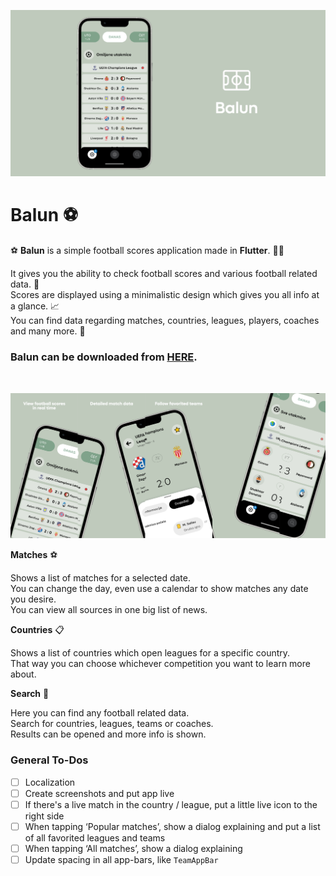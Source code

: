 ![Header](https://raw.githubusercontent.com/jokilic/balun/main/screenshots/header-wide.png)


# Balun ⚽️

⚽️ **Balun** is a simple football scores application made in **Flutter**. 👨‍💻

It gives you the ability to check football scores and various football related data. 🥅\
Scores are displayed using a minimalistic design which gives you all info at a glance. 📈\
You can find data regarding matches, countries, leagues, players, coaches and many more. 🍵

### Balun can be downloaded from [HERE](https://play.google.com/store/apps/details?id=com.josipkilic.balun).
&nbsp;

![Multi](https://raw.githubusercontent.com/jokilic/balun/main/screenshots/multi.png)

**Matches** ⚽️

Shows a list of matches for a selected date.\
You can change the day, even use a calendar to show matches any date you desire.\
You can view all sources in one big list of news.

**Countries** 📋

Shows a list of countries which open leagues for a specific country.\
That way you can choose whichever competition you want to learn more about.

**Search** 🔎

Here you can find any football related data.\
Search for countries, leagues, teams or coaches.\
Results can be opened and more info is shown.

### General To-Dos

- [ ] Localization
- [ ] Create screenshots and put app live
- [ ] If there's a live match in the country / league, put a little live icon to the right side
- [ ] When tapping ‘Popular matches’, show a dialog explaining and put a list of all favorited leagues and teams
- [ ] When tapping ‘All matches’, show a dialog explaining
- [ ] Update spacing in all app-bars, like `TeamAppBar`
